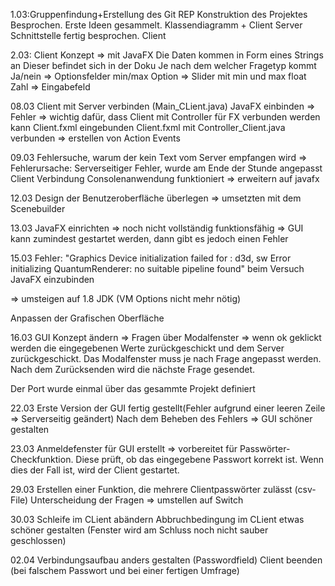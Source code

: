 1.03:Gruppenfindung+Erstellung des Git REP
Konstruktion des Projektes Besprochen.
Erste Ideen gesammelt. Klassendiagramm + Client Server Schnittstelle fertig besprochen.
Client

2.03: Client Konzept => mit JavaFX
Die Daten kommen in Form eines Strings an
Dieser befindet sich in der Doku
Je nach dem welcher Fragetyp kommt
    Ja/nein =>  Optionsfelder
    min/max Option => Slider mit min und max
    float Zahl => Eingabefeld

08.03 Client mit Server verbinden (Main_CLient.java)
      JavaFX einbinden => Fehler
       => wichtig dafür, dass Client mit Controller für FX verbunden werden kann
       Client.fxml eingebunden
       Client.fxml mit Controller_Client.java verbunden => erstellen von Action Events

09.03 Fehlersuche, warum der kein Text vom Server empfangen wird
       => Fehlerursache: Serverseitiger Fehler, wurde am Ende der Stunde angepasst
       Client Verbindung Consolenanwendung funktioniert => erweitern auf javafx

12.03 Design der Benutzeroberfläche überlegen => umsetzten mit dem Scenebuilder

13.03 JavaFX einrichten => noch nicht vollständig funktionsfähig
    => GUI kann zumindest gestartet werden, dann gibt es jedoch einen Fehler


15.03 Fehler: "Graphics Device initialization failed for :  d3d, sw
Error initializing QuantumRenderer: no suitable pipeline found" beim Versuch JavaFX einzubinden

=> umsteigen auf 1.8 JDK (VM Options nicht mehr nötig)

Anpassen der Grafischen Oberfläche


16.03 GUI Konzept ändern => Fragen über Modalfenster => wenn ok geklickt werden
die eingegebenen Werte zurückgeschickt und dem Server zurückgeschickt. Das Modalfenster
muss je nach Frage angepasst werden. Nach dem Zurücksenden wird die nächste Frage gesendet.

Der Port wurde einmal über das gesammte Projekt definiert

22.03 Erste Version der GUI fertig gestellt(Fehler aufgrund einer leeren Zeile => Serverseitig geändert)
      Nach dem Beheben des Fehlers => GUI schöner gestalten

23.03 Anmeldefenster für GUI erstellt => vorbereitet für Passwörter-Checkfunktion.
      Diese prüft, ob das eingegebene Passwort korrekt ist. Wenn dies der Fall ist, wird der Client gestartet.

29.03 Erstellen einer Funktion, die mehrere Clientpasswörter zulässt (csv-File)
      Unterscheidung der Fragen => umstellen auf Switch

30.03 Schleife im CLient abändern
Abbruchbedingung im CLient etwas schöner gestalten
(Fenster wird am Schluss noch nicht sauber geschlossen)

02.04 Verbindungsaufbau anders gestalten (Passwordfield)
Client beenden (bei falschem Passwort und bei einer fertigen Umfrage)